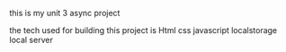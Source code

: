 this is my unit 3 async project

the tech used for building this project is 
Html
css
javascript
localstorage
local server

